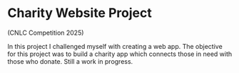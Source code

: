 # Charity Website Project

(CNLC Competition 2025) 

In this project I challenged myself with creating a web app. The objective for this project was to build a charity app which connects those in need with those who donate. Still a work in progress.
